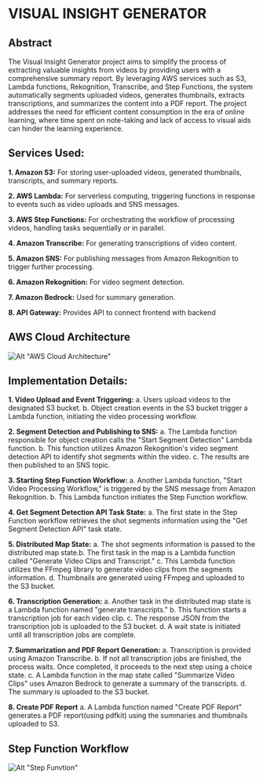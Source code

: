 # VISUAL INSIGHT GENERATOR
## Abstract
The Visual Insight Generator project aims to simplify the process of extracting valuable
insights from videos by providing users with a comprehensive summary report. By
leveraging AWS services such as S3, Lambda functions, Rekognition, Transcribe, and Step
Functions, the system automatically segments uploaded videos, generates thumbnails,
extracts transcriptions, and summarizes the content into a PDF report. The project
addresses the need for efficient content consumption in the era of online learning, where
time spent on note-taking and lack of access to visual aids can hinder the learning
experience.

## Services Used:
**1. Amazon S3:** For storing user-uploaded videos, generated thumbnails, transcripts, and
summary reports.

**2. AWS Lambda:** For serverless computing, triggering functions in response to events such
as video uploads and SNS messages.

**3. AWS Step Functions:** For orchestrating the workflow of processing videos, handling tasks
sequentially or in parallel.

**4. Amazon Transcribe:** For generating transcriptions of video content.

**5. Amazon SNS:** For publishing messages from Amazon Rekognition to trigger further
processing.

**6. Amazon Rekognition:** For video segment detection.

**7. Amazon Bedrock:** Used for summary generation.

**8. API Gateway:** Provides API to connect frontend with backend

## AWS Cloud Architecture 
![Alt "AWS Cloud Architecture"](https://github.com/ak-699/visual-insight-generator/blob/source/vig-cc-arch-2.png)

## Implementation Details:
**1. Video Upload and Event Triggering:**
a. Users upload videos to the designated S3 bucket.
b. Object creation events in the S3 bucket trigger a Lambda function, initiating the video
processing workflow.

**2. Segment Detection and Publishing to SNS:**
a. The Lambda function responsible for object creation calls the "Start Segment
Detection" Lambda function.
b. This function utilizes Amazon Rekognition's video segment detection API to identify
shot segments within the video.
c. The results are then published to an SNS topic.

**3. Starting Step Function Workflow:**
a. Another Lambda function, "Start Video Processing Workflow," is triggered by the SNS
message from Amazon Rekognition.
b. This Lambda function initiates the Step Function workflow.

**4. Get Segment Detection API Task State:**
a. The first state in the Step Function workflow retrieves the shot segments information
using the "Get Segment Detection API" task state.

**5. Distributed Map State:**
a. The shot segments information is passed to the distributed map state.b. The first task in the map is a Lambda function called "Generate Video Clips and
Transcript."
c. This Lambda function utilizes the FFmpeg library to generate video clips from the
segments information.
d. Thumbnails are generated using FFmpeg and uploaded to the S3 bucket.

**6. Transcription Generation:**
a. Another task in the distributed map state is a Lambda function named "generate
transcripts."
b. This function starts a transcription job for each video clip.
c. The response JSON from the transcription job is uploaded to the S3 bucket.
d. A wait state is initiated until all transcription jobs are complete.

**7. Summarization and PDF Report Generation:**
a. Transcription is provided using Amazon Transcribe.
b. If not all transcription jobs are finished, the process waits. Once completed, it
proceeds to the next step using a choice state.
c. A Lambda function in the map state called "Summarize Video Clips" uses Amazon
Bedrock to generate a summary of the transcripts.
d. The summary is uploaded to the S3 bucket.

**8. Create PDF Report**
a. A Lambda function named "Create PDF Report" generates a PDF report(using pdfkit)
using the summaries and thumbnails uploaded to S3.

## Step Function Workflow
![Alt "Step Funvtion"](https://github.com/ak-699/visual-insight-generator/blob/source/stepfunctions_graph.png)

